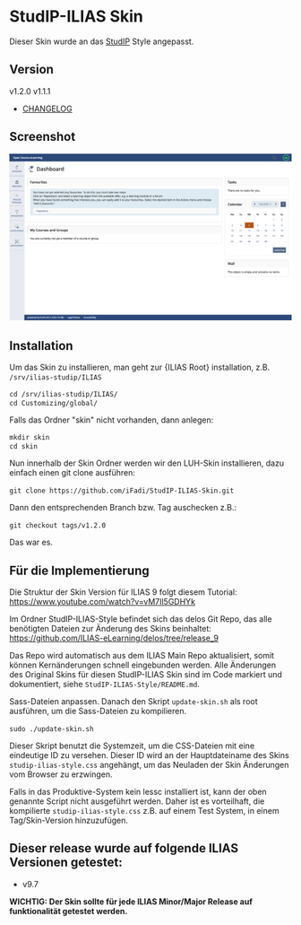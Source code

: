 # StudIP-ILIAS Skin
Dieser Skin wurde an das [StudIP](https://www.studip.de/) Style angepasst.

## Version
v1.2.0
v1.1.1

- [CHANGELOG](CHANGELOG.md)

## Screenshot
![Screenshot](screenshots/studip-ilias-skin-1.png)

## Installation

Um das Skin zu installieren, man geht zur {ILIAS Root} installation, z.B.
`/srv/ilias-studip/ILIAS`

```
cd /srv/ilias-studip/ILIAS/
cd Customizing/global/
```


Falls das Ordner "skin" nicht vorhanden, dann anlegen:

```
mkdir skin
cd skin
```

Nun innerhalb der Skin Ordner werden wir den LUH-Skin installieren, dazu einfach einen git clone ausführen:

`git clone https://github.com/iFadi/StudIP-ILIAS-Skin.git`

Dann den entsprechenden Branch bzw. Tag auschecken z.B.:

`git checkout tags/v1.2.0`

Das war es.

## Für die Implementierung

Die Struktur der Skin Version für ILIAS 9 folgt diesem Tutorial: https://www.youtube.com/watch?v=vM7Il5GDHYk

Im Ordner StudIP-ILIAS-Style befindet sich das delos Git Repo, das alle benötigten Dateien zur Änderung des Skins beinhaltet:
https://github.com/ILIAS-eLearning/delos/tree/release_9

Das Repo wird automatisch aus dem ILIAS Main Repo aktualisiert, somit können Kernänderungen schnell eingebunden werden. Alle Änderungen des Original Skins für diesen StudIP-ILIAS Skin sind im Code markiert und dokumentiert, siehe ```StudIP-ILIAS-Style/README.md```.

Sass-Dateien anpassen. Danach den Skript `update-skin.sh` als root ausführen, um die Sass-Dateien zu kompilieren.

```sudo ./update-skin.sh```

Dieser Skript benutzt die Systemzeit, um die CSS-Dateien mit eine eindeutige ID zu versehen.
Dieser ID wird an der Hauptdateiname des Skins `studip-ilias-style.css` angehängt, um das Neuladen der Skin Änderungen vom Browser zu erzwingen.

Falls in das Produktive-System kein lessc installiert ist, kann der oben genannte Script nicht ausgeführt werden.
Daher ist es vorteilhaft, die kompilierte `studip-ilias-style.css` z.B. auf einem Test System, in einem Tag/Skin-Version hinzuzufügen.


## Dieser release wurde auf folgende ILIAS Versionen getestet:
* v9.7

<strong>WICHTIG: Der Skin sollte für jede ILIAS Minor/Major Release auf funktionalität getestet werden.</strong>
